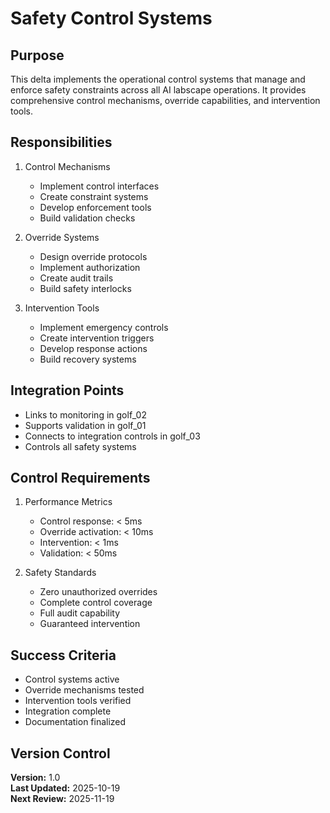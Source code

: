 # Safety Control Systems

## Purpose

This delta implements the operational control systems that manage and enforce safety constraints across all AI labscape operations. It provides comprehensive control mechanisms, override capabilities, and intervention tools.

## Responsibilities

1. Control Mechanisms
   - Implement control interfaces
   - Create constraint systems
   - Develop enforcement tools
   - Build validation checks

2. Override Systems
   - Design override protocols
   - Implement authorization
   - Create audit trails
   - Build safety interlocks

3. Intervention Tools
   - Implement emergency controls
   - Create intervention triggers
   - Develop response actions
   - Build recovery systems

## Integration Points

- Links to monitoring in golf_02
- Supports validation in golf_01
- Connects to integration controls in golf_03
- Controls all safety systems

## Control Requirements

1. Performance Metrics
   - Control response: < 5ms
   - Override activation: < 10ms
   - Intervention: < 1ms
   - Validation: < 50ms

2. Safety Standards
   - Zero unauthorized overrides
   - Complete control coverage
   - Full audit capability
   - Guaranteed intervention

## Success Criteria

- Control systems active
- Override mechanisms tested
- Intervention tools verified
- Integration complete
- Documentation finalized

## Version Control

**Version:** 1.0  
**Last Updated:** 2025-10-19  
**Next Review:** 2025-11-19